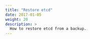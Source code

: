 ```yaml
---
title: "Restore etcd"
date: 2017-01-05
weight: 20
description: >
  How to restore etcd from a backup.
---
```

